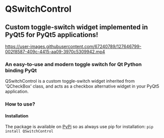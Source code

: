# QSwitchControl
## Custom toggle-switch widget implemented in PyQt5 for PyQt5 applications!


https://user-images.githubusercontent.com/67240789/127646799-002f8587-409c-4415-aa09-3970c5309942.mp4

### An easy-to-use and modern toggle switch for Qt Python binding PyQt
QSwitchControl is a custom toggle-switch widget inherited from 'QCheckBox' class, and acts as a checkbox alternative widget in your PyQt5 application.

### How to use?
#### Installation
The package is available on [PyPi](https://pypi.org) so as always use pip for installation:
```pip install QSwitchControl```

